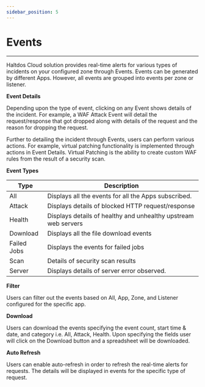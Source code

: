 ```yaml
---
sidebar_position: 5
---
```

# Events

---

Haltdos Cloud solution provides real-time alerts for various types of incidents on your configured zone through Events. Events can be generated by different Apps. However, all events are grouped into events per zone or listener. 

**Event Details**

Depending upon the type of event, clicking on any Event shows details of the incident. For example, a WAF Attack Event will detail the request/response that got dropped along with details of the request and the reason for dropping the request.

Further to detailing the incident through Events, users can perform various actions. For example, virtual patching functionality is implemented through actions in Event Details. Virtual Patching is the ability to create custom WAF rules from the result of a security scan.

**Event Types**

| Type        | Description                                                    |
|-------------|----------------------------------------------------------------|
| All         | Displays all the events for all the Apps subscribed.           |
| Attack      | Displays details of blocked HTTP request/response              |
| Health      | Displays details of healthy and unhealthy upstream web servers |
| Download    | Displays all the file download events                          |
| Failed Jobs | Displays the events for failed jobs                            |
| Scan        | Details of security scan results                               |
| Server      | Displays details of server error observed.                     |

**Filter**

Users can filter out the events based on All, App, Zone, and Listener configured for the specific app.

**Download**

Users can download the events specifying the event count, start time & date, and category i.e. All, Attack, Health. Upon specifying the fields user will click on the Download button and a spreadsheet will be downloaded.

**Auto Refresh**

Users can enable auto-refresh in order to refresh the real-time alerts for requests. The details will be displayed in events for the specific type of request.